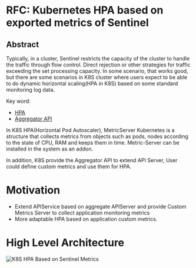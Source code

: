 # RFC: Kubernetes HPA based on exported metrics of Sentinel

## Abstract

Typically, in a cluster, Sentinel restricts the capacity of the cluster to handle the traffic through flow control. Direct rejection or other strategies for traffic exceeding the set processing capacity. In some scenario, that works good, but there are some scenarios in K8S cluster where users expect to be able to do dynamic horizontal scaling(HPA in K8S) based on some standard monitoring log data.

Key word:

* [HPA](https://kubernetes.io/docs/tasks/run-application/horizontal-pod-autoscale/)
* [Aggregator API](https://kubernetes.io/zh/docs/tasks/extend-kubernetes/configure-aggregation-layer/)

In K8S HPA(Horizontal Pod Autoscaler), MetricServer Kubernetes is a structure that collects metrics from objects such as pods, nodes according to the state of CPU, RAM and keeps them in time. Metric-Server can be installed in the system as an addon. 

In addition, K8S provide the Aggregator API to extend API Server, User could define custom metrics and use them for HPA.
 
# Motivation

* Extend APIService based on aggregate APIServer and provide Custom Metrics Server to collect application monitoring metrics
* More adaptable HPA based on application custom metrics.

# High Level Architecture
![K8S HPA Based on Sentinel Metrics](https://user-images.githubusercontent.com/9346473/87427815-ee206480-c613-11ea-9735-7e92ae12d999.png)




